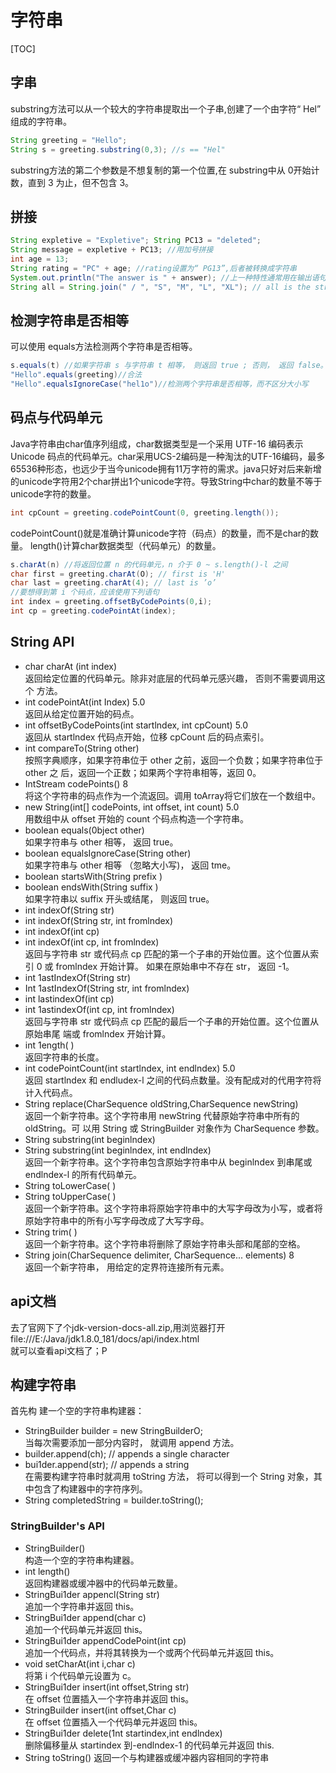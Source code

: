 # 字符串  
[TOC]  
## 字串
substring方法可以从一个较大的字符串提取出一个子串,创建了一个由字符“ Hel” 组成的字符串。
```java
String greeting = "Hello"; 
String s = greeting.substring(0,3); //s == "Hel"
```
substring方法的第二个参数是不想复制的第一个位置,在 substring中从 0开始计数，直到 3 为止，但不包含 3。 
## 拼接
```java
String expletive = "Expletive"; String PC13 = "deleted"; 
String message = expletive + PC13; //用加号拼接
int age = 13; 
String rating = "PC" + age; //rating设置为“ PG13”,后者被转换成字符串
System.out.println("The answer is " + answer); //上一种特性通常用在输出语句中
String all = String.join(" / ", "S", "M", "L", "XL"); // all is the string "S / H / L / XL"
```
## 检测字符串是否相等
可以使用 equals方法检测两个字符串是否相等。
```java
s.equals(t) //如果字符串 s 与字符串 t 相等， 则返回 true ; 否则， 返回 false。
"Hello".equals(greeting)//合法
"Hello".equalsIgnoreCase("hel1o")//检测两个字符串是否相等，而不区分大小写
```
## 码点与代码单元
Java字符串由char值序列组成，char数据类型是一个采用 UTF-16 编码表示 Unicode 码点的代码单元。char采用UCS-2编码是一种淘汰的UTF-16编码，最多65536种形态，也远少于当今unicode拥有11万字符的需求。java只好对后来新增的unicode字符用2个char拼出1个unicode字符。导致String中char的数量不等于unicode字符的数量。
```java
int cpCount = greeting.codePointCount(0, greeting.length());
```
codePointCount()就是准确计算unicode字符（码点）的数量，而不是char的数量。
length()计算char数据类型（代码单元）的数量。
```java
s.charAt(n) //将返回位置 n 的代码单元，n 介于 0 ~ s.length()-l 之间
char first = greeting.charAt(O); // first is 'H'
char last = greeting.charAt(4); // last is ’o’
//要想得到第 i 个码点，应该使用下列语句
int index = greeting.offsetByCodePoints(0,i);
int cp = greeting.codePointAt(index);
```
## String API
* char charAt (int index)  
返回给定位置的代码单元。除非对底层的代码单元感兴趣， 否则不需要调用这个 方法。 
* int codePointAt(int Index) 5.0  
返回从给定位置开始的码点。 
* int offsetByCodePoints(int startlndex, int cpCount) 5.0  
返回从 startlndex 代码点开始，位移 cpCount 后的码点索引。 
* int compareTo(String other)  
按照字典顺序，如果字符串位于 other 之前，返回一个负数；如果字符串位于 other 之 后，返回一个正数；如果两个字符串相等，返回 0。 
* IntStream codePoints() 8  
将这个字符串的码点作为一个流返回。调用 toArray将它们放在一个数组中。 
* new String(int[] codePoints, int offset, int count) 5.0  
用数组中从 offset 开始的 count 个码点构造一个字符串。 
* boolean equals(0bject other)  
如果字符串与 other 相等， 返回 true。
* boolean equalsIgnoreCase(String other)  
如果字符串与 other 相等 （忽略大小写)， 返回 tme。 
* boolean startsWith(String prefix )  
* boolean endsWith(String suffix )  
如果字符串以 suffix 开头或结尾， 则返回 true。 
* int indexOf(String str)  
* int indexOf(String str, int fromlndex)  
* int indexOf(int cp)  
* int indexOf(int cp, int fromlndex)  
返回与字符串 str 或代码点 cp 匹配的第一个子串的开始位置。这个位置从索引 0 或 fromlndex 开始计算。 如果在原始串中不存在 str， 返回 -1。 
* int 1astIndexOf(String str)  
* Int 1astIndexOf(String str, int fromlndex)  
* int lastindexOf(int cp)  
* int 1astindexOf(int cp, int fromlndex)  
返回与字符串 str 或代码点 cp 匹配的最后一个子串的开始位置。这个位置从原始串尾 端或 fromlndex 开始计算。 
* int 1ength( )  
返回字符串的长度。 
* int codePointCount(int startlndex, int endlndex) 5.0  
返回 startlndex 和 endludex-l 之间的代码点数量。没有配成对的代用字符将计入代码点。 
* String replace(CharSequence oldString,CharSequence newString)  
返回一个新字符串。这个字符串用 newString 代替原始字符串中所有的 oldString。可 以用 String 或 StringBuilder 对象作为 CharSequence 参数。 
* String substring(int beginlndex)  
* String substring(int beginlndex, int endlndex)  
返回一个新字符串。这个字符串包含原始字符串中从 beginlndex 到串尾或 endlndex-l 的所有代码单元。 
* String toLowerCase( )  
* String toUpperCase( )  
返回一个新字符串。这个字符串将原始字符串中的大写字母改为小写，或者将原始字符串中的所有小写字母改成了大写字母。
* String trim( )  
返回一个新字符串。这个字符串将删除了原始字符串头部和尾部的空格。 
* String join(CharSequence delimiter, CharSequence... elements) 8  
返回一个新字符串， 用给定的定界符连接所有元素。
## api文档  
去了官网下了个jdk-version-docs-all.zip,用浏览器打开  
file:///E:/Java/jdk1.8.0_181/docs/api/index.html  
就可以查看api文档了；P  
## 构建字符串
首先构 建一个空的字符串构建器：  
* StringBuilder builder = new StringBuilderO;  
当每次需要添加一部分内容时， 就调用 append 方法。  
* builder.append(ch); // appends a single character  
* bui1der.append(str); // appends a string  
在需要构建字符串时就凋用 toString 方法， 将可以得到一个 String 对象，其中包含了构建器中的字符序列。  
* String completedString = builder.toString();
### StringBuilder's API
* StringBuilder()  
构造一个空的字符串构建器。 
* int length()  
返回构建器或缓冲器中的代码单元数量。 
* StringBui1der appencl(String str)  
追加一个字符串并返回 this。 
* StringBui1der append(char c)  
追加一个代码单元并返回 this。 
* StringBui1der appendCodePoint(int cp)  
追加一个代码点，并将其转换为一个或两个代码单元并返回 this。 
* void setCharAt(int i,char c)  
将第 i 个代码单元设置为 c。 
* StringBui1der insert(int offset,String str)  
在 offset 位置插入一个字符串并返回 this。 
* StringBuilder insert(int offset,Char c)  
在 offset 位置插入一个代码单元并返回 this。 
* StringBui1der delete(1nt startindex,int endlndex)  
删除偏移量从 startindex 到-endlndex-1 的代码单元并返回 this.  
* String toString() 返回一个与构建器或缓冲器内容相同的字符串

